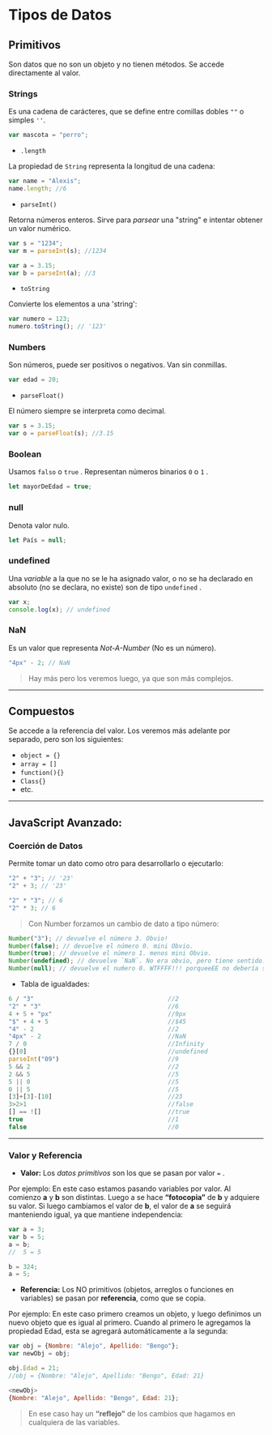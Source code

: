 # Tipos de Datos

## Primitivos

Son datos que no son un objeto y no tienen métodos. Se accede directamente al valor.

### **Strings**

Es una cadena de carácteres, que se define entre comillas dobles `""` o simples `''`.

```js
var mascota = "perro";
```

- `.length`

La propiedad de `String` representa la longitud de una cadena:

```js
var name = "Alexis";
name.length; //6
```

- `parseInt()`

Retorna números enteros. Sirve para _parsear_ una "string" e intentar obtener un valor numérico.

```js
var s = "1234";
var m = parseInt(s); //1234

var a = 3.15;
var b = parseInt(a); //3
```

- `toString`

Convierte los elementos a una 'string':

```js
var numero = 123;
numero.toString(); // '123'
```

### **Numbers**

Son números, puede ser positivos o negativos. Van sin conmillas.

```js
var edad = 20;
```

- `parseFloat()`

El número siempre se interpreta como decimal.

```js
var s = 3.15;
var o = parseFloat(s); //3.15
```

### **Boolean**

Usamos `falso` o `true` . Representan números binarios `0` o `1` .

```js
let mayorDeEdad = true;
```

### **null**

Denota valor nulo.

```js
let País = null;
```

### **undefined**

Una _variable_ a la que no se le ha asignado valor, o no se ha declarado en absoluto (no se declara, no existe) son de tipo `undefined` .

```js
var x;
console.log(x); // undefined
```

### **NaN**

Es un valor que representa _Not-A-Number_ (No es un número).

```js
"4px" - 2; // NaN
```

> Hay más pero los veremos luego, ya que son más complejos.

---

## Compuestos

Se accede a la referencia del valor.
Los veremos más adelante por separado, pero son los siguientes:

- `object = {}`
- `array = []`
- `function(){}`
- `Class{}`
- etc.

---

## JavaScript Avanzado:

### Coerción de Datos

Permite tomar un dato como otro para desarrollarlo o ejecutarlo:

```js
"2" + "3"; // '23'
"2" + 3; // '23'

"2" * "3"; // 6
"2" * 3; // 6
```

> Con Number forzamos un cambio de dato a tipo número:

```js
Number("3"); // devuelve el número 3. Obvio!
Number(false); // devuelve el número 0. mini Obvio.
Number(true); // devuelve el número 1. menos mini Obvio.
Number(undefined); // devuelve `NaN`. No era obvio, pero tiene sentido.
Number(null); // devuelve el nuḿero 0. WTFFFF!!! porqueeEE no debería ser `NaN`??
```

- Tabla de igualdades:

```js
6 / "3"                                     //2
"2" * "3"                                   //6
4 + 5 + "px"                                //9px
"$" + 4 + 5                                 //$45
"4" - 2                                     //2
"4px" - 2                                   //NaN
7 / 0                                       //Infinity
{}[0]                                       //undefined
parseInt("09")                              //9
5 && 2                                      //2
2 && 5                                      //5
5 || 0                                      //5
0 || 5                                      //5
[3]+[3]-[10]                                //23
3>2>1                                       //false
[] == ![]                                   //true
true                                        //1
false                                       //0
```

---

### Valor y Referencia

- **Valor:** Los _datos primitivos_ son los que se pasan por valor `=` .

Por ejemplo: En este caso estamos pasando variables por valor. Al comienzo **a** y **b** son distintas. Luego a se hace **“fotocopia”** de **b** y adquiere su valor. Si luego cambiamos el valor de **b**, el valor de **a** se seguirá manteniendo igual, ya que mantiene independencia:

```js
var a = 3;
var b = 5;
a = b;
//  5 = 5

b = 324;
a = 5;
```

- **Referencia:**
  Los NO primitivos (objetos, arreglos o funciones en variables) se pasan por **referencia**, como que se copia.

Por ejemplo: En este caso primero creamos un objeto, y luego definimos un nuevo objeto que es igual al primero. Cuando al primero le agregamos la propiedad Edad, esta se agregará automáticamente a la segunda:

```js
var obj = {Nombre: "Alejo", Apellido: "Bengo"};
var newObj = obj;

obj.Edad = 21;
//obj = {Nombre: "Alejo", Apellido: "Bengo", Edad: 21}

<newObj>
{Nombre: "Alejo", Apellido: "Bengo", Edad: 21};
```

> En ese caso hay un **“reflejo”** de los cambios que hagamos en cualquiera de las variables.
